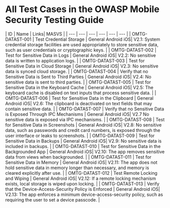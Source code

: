 # All Test Cases in the OWASP Mobile Security Testing Guide

| ID | Name | Links| MASVS |
| --- | --- | --- | --- | --- | --- |
| OMTG-DATAST-001 | Test Credential Storage |  General Android iOS| V2.1: System credential storage facilities are used appropriately to store sensitive data, such as user credentials or cryptographic keys. |
| OMTG-DATAST-002 | Test for Sensitive Data in Logs |  General Android iOS| V2.2: No sensitive data is written to application logs. |
| OMTG-DATAST-003 | Test for Sensitive Data in Cloud Storage |  General Android iOS| V2.3: No sensitive data is synced cloud storage. |
| OMTG-DATAST-004 | Verify that no Sensitive Data is Sent to Third Parties |  General Android iOS| V2.4: No sensitive data is sent to third parties. |
| OMTG-DATAST-005 | Test for Sensitive Data in the Keyboard Cache |  General Android iOS| V2.5: The keyboard cache is disabled on text inputs that process sensitive data. |
| OMTG-DATAST-006 | Test for Sensitive Data in the Clipboard  |  General Android iOS| V2.6: The clipboard is deactivated on text fields that may contain sensitive data. |
| OMTG-DATAST-007 | Verify that no Sensitive Data is Exposed Through IPC Mechanisms |  General Android iOS| V2.7 No sensitive data is exposed via IPC mechanisms. |
| OMTG-DATAST-008 | Test for Sensitive Data in Screenshots |  General Android iOS| V2.8: No sensitive data, such as passwords and credit card numbers, is exposed through the user interface or leaks to screenshots. |
| OMTG-DATAST-009 | Test for Sensitive Data in Backups |  General Android iOS| V2.9: No sensitive data is included in backups. |
| OMTG-DATAST-010 | Test for Sensitive Data in the Backgrounded App  |  General Android iOS| V2.10: The app removes sensitive data from views when backgrounded. |
| OMTG-DATAST-011 | Test for Sensitive Data in Memory |  General Android iOS| V2.11: The app does not hold sensitive data in memory longer than necessary, and memory is cleared explicitly after use. |
| OMTG-DATAST-012 | Test Remote Locking and Wiping |  General Android iOS| V2.12: If a remote locking mechanism exists, local storage is wiped upon locking. |
| OMTG-DATAST-013 | Verify that the Device-Access-Security Policy is Enforced |  General Android iOS| V2.13: The app enforces a minimum device-access-security policy, such as requiring the user to set a device passcode. |

